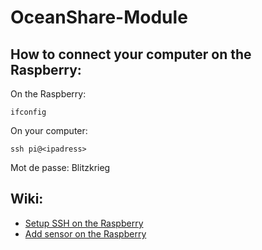 # OceanShare-Module

## How to connect your computer on the Raspberry:
On the Raspberry:
```
ifconfig
```
On your computer:
```
ssh pi@<ipadress>
```
Mot de passe: Blitzkrieg

## Wiki:
* [Setup SSH on the Raspberry](http://gitlab.oceanshare.io/module/onboard-computer/wikis/Setup-SSH-connection-on-the-Raspberry)
* [Add sensor on the Raspberry](http://gitlab.oceanshare.io/module/onboard-computer/wikis/Add-sensor-on-the-Raspberry)


